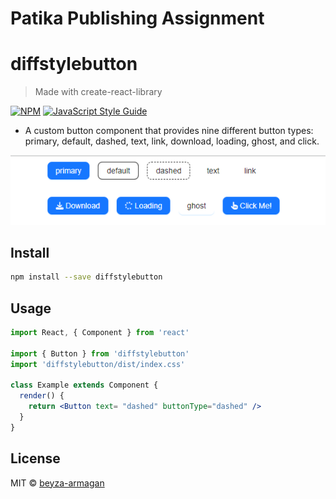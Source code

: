 # Patika Publishing Assignment
# diffstylebutton
> Made with create-react-library

[![NPM](https://img.shields.io/npm/v/diffstylebutton.svg)](https://www.npmjs.com/package/diffstylebutton) [![JavaScript Style Guide](https://img.shields.io/badge/code_style-standard-brightgreen.svg)](https://standardjs.com)

- A custom button component that provides nine different button types: primary, default, dashed, text, link, download, loading, ghost, and click.

![Example Image](./example/public/buttons.PNG)

## Install

```bash
npm install --save diffstylebutton
```

## Usage

```jsx
import React, { Component } from 'react'

import { Button } from 'diffstylebutton'
import 'diffstylebutton/dist/index.css'

class Example extends Component {
  render() {
    return <Button text= "dashed" buttonType="dashed" />
  }
}
```

## License

MIT © [beyza-armagan](https://github.com/beyza-armagan)
